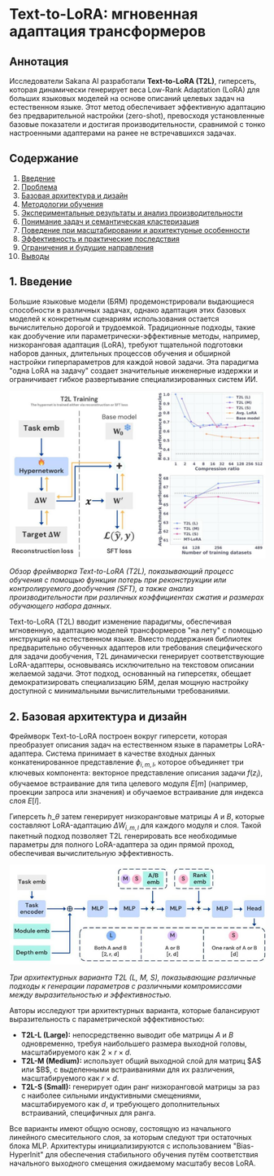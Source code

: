 # Text-to-LoRA: мгновенная адаптация трансформеров

## Аннотация
Исследователи Sakana AI разработали **Text-to-LoRA (T2L)**, гиперсеть, которая динамически генерирует веса Low-Rank Adaptation (LoRA) для больших языковых моделей на основе описаний целевых задач на естественном языке. Этот метод обеспечивает эффективную адаптацию без предварительной настройки (zero-shot), превосходя установленные базовые показатели и достигая производительности, сравнимой с тонко настроенными адаптерами на ранее не встречавшихся задачах.

## Содержание
1. [Введение](#введение)
2. [Проблема](#проблема)
3. [Базовая архитектура и дизайн](#базовая-архитектура-и-дизайн)
4. [Методологии обучения](#методологии-обучения)
5. [Экспериментальные результаты и анализ производительности](#экспериментальные-результаты-и-анализ-производительности)
6. [Понимание задач и семантическая кластеризация](#понимание-задач-и-семантическая-кластеризация)
7. [Поведение при масштабировании и архитектурные особенности](#поведение-при-масштабировании-и-архитектурные-особенности)
8. [Эффективность и практические последствия](#эффективность-и-практические-последствия)
9. [Ограничения и будущие направления](#ограничения-и-будущие-направления)
10. [Выводы](#выводы)

## 1. Введение

Большие языковые модели (БЯМ) продемонстрировали выдающиеся способности в различных задачах, однако адаптация этих базовых моделей к конкретным сценариям использования остается вычислительно дорогой и трудоемкой. Традиционные подходы, такие как дообучение или параметрически-эффективные методы, например, низкоранговая адаптация (LoRA), требуют тщательной подготовки наборов данных, длительных процессов обучения и обширной настройки гиперпараметров для каждой новой задачи. Эта парадигма "одна LoRA на задачу" создает значительные инженерные издержки и ограничивает гибкое развертывание специализированных систем ИИ.

![Figure_01](https://raw.githubusercontent.com/Verbasik/Weekly-arXiv-ML-AI-Research-Review/refs/heads/develop/2025/week-27/assets/Figure_01.jpeg)

*Обзор фреймворка Text-to-LoRA (T2L), показывающий процесс обучения с помощью функции потерь при реконструкции или контролируемого дообучения (SFT), а также анализ производительности при различных коэффициентах сжатия и размерах обучающего набора данных.*

Text-to-LoRA (T2L) вводит изменение парадигмы, обеспечивая мгновенную, адаптацию моделей трансформеров "на лету" с помощью инструкций на естественном языке. Вместо поддержания библиотек предварительно обученных адаптеров или требования специфического для задачи дообучения, T2L динамически генерирует соответствующие LoRA-адаптеры, основываясь исключительно на текстовом описании желаемой задачи. Этот подход, основанный на гиперсетях, обещает демократизировать специализацию БЯМ, делая мощную настройку доступной с минимальными вычислительными требованиями.

## 2. Базовая архитектура и дизайн

Фреймворк Text-to-LoRA построен вокруг гиперсети, которая преобразует описания задач на естественном языке в параметры LoRA-адаптера. Система принимает в качестве входных данных конкатенированное представление $\phi_{i,m,l}$, которое объединяет три ключевых компонента: векторное представление описания задачи $f(z_i)$, обучаемое встраивание для типа целевого модуля $E[m]$ (например, проекции запроса или значения) и обучаемое встраивание для индекса слоя $E[l]$.

Гиперсеть $h\_\theta$ затем генерирует низкоранговые матрицы $A$ и $B$, которые составляют LoRA-адаптацию $\Delta W_{i,m,l}$ для каждого модуля и слоя. Такой пакетный подход позволяет T2L генерировать все необходимые параметры для полного LoRA-адаптера за один прямой проход, обеспечивая вычислительную эффективность.

![Figure_02](https://raw.githubusercontent.com/Verbasik/Weekly-arXiv-ML-AI-Research-Review/refs/heads/develop/2025/week-27/assets/Figure_02.jpeg)

*Три архитектурных варианта T2L (L, M, S), показывающие различные подходы к генерации параметров с различными компромиссами между выразительностью и эффективностью.*

Авторы исследуют три архитектурных варианта, которые балансируют выразительность с параметрической эффективностью:

* **T2L-L (Large):** непосредственно выводит обе матрицы $A$ и $B$ одновременно, требуя наибольшего размера выходной головы, масштабируемого как $2 \times r \times d$.
* **T2L-M (Medium):** использует общий выходной слой для матриц \$A\$ или \$B\$, с выделенными встраиваниями для их различения, масштабируемого как $r \times d$.
* **T2L-S (Small):** генерирует один ранг низкоранговой матрицы за раз с наиболее сильными индуктивными смещениями, масштабируемого как $d$, и требующего дополнительных встраиваний, специфичных для ранга.

Все варианты имеют общую основу, состоящую из начального линейного смесительного слоя, за которым следуют три остаточных блока MLP. Архитектуры инициализируются с использованием "Bias-HyperInit" для обеспечения стабильного обучения путём соответствия начального выходного смещения ожидаемому масштабу весов LoRA.

